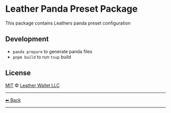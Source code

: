 # Leather Panda Preset Package

This package contains Leathers panda preset configuration

## Development

- `panda prepare` to generate panda files
- `pnpm build` to run `tsup` build

## License

[MIT](../../LICENSE) © [Leather Wallet LLC](https://github.com/leather-wallet/mono)

---

[⬅ Back](../../README.md)

---
